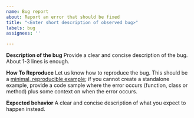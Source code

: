```yaml
---
name: Bug report
about: Report an error that should be fixed
title: "<Enter short description of observed bug>"
labels: bug
assignees: ''

---
```


**Description of the bug**
Provide a clear and concise description of the bug. About 1-3 lines is enough.

**How To Reproduce**
Let us know how to reproduce the bug. This should be a [minimal, reproducible example](https://stackoverflow.com/help/minimal-reproducible-example); if you cannot create a standalone example, provide a code sample where the error occurs (function, class or method) plus some context on when the error occurs.

**Expected behavior**
A clear and concise description of what you expect to happen instead.
